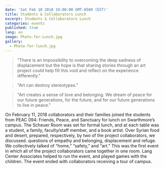 ```yaml
---
date: 'Sat Feb 10 2018 19:00:00 GMT-0500 (EST)'
title: Students & Collaborators Lunch
excerpt: Students & Collaborators Lunch
categories: events
published: true
lang: en
image: Photo-for-Lunch.jpg
gallery:
  - Photo-for-lunch.jpg
---
```


> "There is an impossibility to overcoming the deep sadness of displacement but the hope is that sharing stories through an art project could help fill this void and reflect on the experience differently."

> "Art can destroy stereotypes."

> "Art creates a sense of love and belonging. We dream of peace for our future generations, for the future, and for our future generations to live in peace."

On February 11, 2018 collaborators and their families joined the students from PEAC 094: Friends, Peace, and Sanctuary for lunch on Swarthmore’s campus. The Scheuer Room was set for formal lunch, and at each table was a student, a family, faculty/staff member, and a book artist. Over Syrian food and desert, prepared, respectively, by two of the project collaborators, we discussed. questions of empathy and belonging, displacement and refuge. We collectively talked of “home,” “safety,” and “art.” This was the first event in which all of the project collaborators came together in one room. Lang Center Associates helped to run the event, and played games with the children. The event ended with collaborators receiving a tour of campus.
